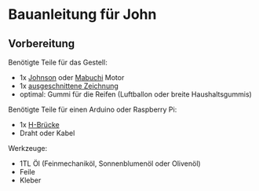 Bauanleitung für John
=====================

Vorbereitung
------------

Benötigte Teile für das Gestell:

- 1x [Johnson](../../equipment/motoren/Johnson.md) oder [Mabuchi](../../equipment/motoren/Mabuchi.md) Motor
- 1x [ausgeschnittene Zeichnung](../john.svg)
- optimal: Gummi für die Reifen (Luftballon oder breite Haushaltsgummis)

Benötigte Teile für einen Arduino oder Raspberry Pi:

- 1x [H-Brücke](../../equipment/h-bridge)
- Draht oder Kabel

Werkzeuge:

- 1TL Öl (Feinmechaniköl, Sonnenblumenöl oder Olivenöl)
- Feile 
- Kleber
